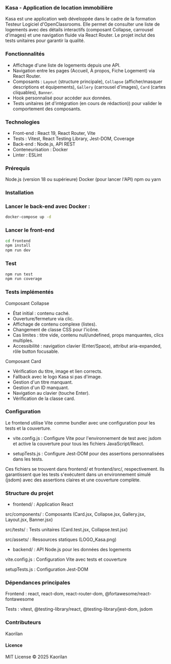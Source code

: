 ### Kasa - Application de location immobilière
Kasa est une application web développée dans le cadre de la formation Testeur Logiciel d'OpenClassrooms. Elle permet de consulter une liste de logements avec des détails interactifs (composant Collapse, carrousel d'images) et une navigation fluide via React Router. Le projet inclut des tests unitaires pour garantir la qualité.


### Fonctionnalités

- Affichage d'une liste de logements depuis une API.
- Navigation entre les pages (Accueil, À propos, Fiche Logement) via React Router.
- Composants : `Layout` (structure principale), `Collapse` (afficher/masquer descriptions et équipements), `Gallery` (carrousel d'images), `Card` (cartes cliquables), `Banner`.
- Hook personnalisé pour accéder aux données.
- Tests unitaires (et d'intégration (en cours de rédaction)) pour valider le comportement des composants.

### Technologies

- Front-end : React 19, React Router, Vite
- Tests : Vitest, React Testing Library, Jest-DOM, Coverage
- Back-end : Node.js, API REST
- Conteneurisation : Docker
- Linter : ESLint

### Prérequis

Node.js (version 18 ou supérieure)
Docker (pour lancer l'API)
npm ou yarn

### Installation


### Lancer le back-end avec Docker :
```bash
docker-compose up -d
```

### Lancer le front-end
```bash
cd frontend
npm install
npm run dev
```

### Test
```bash
npm run test
npm run coverage
```


### Tests implémentés

Composant Collapse

- État initial : contenu caché.
- Ouverture/fermeture via clic.
- Affichage de contenu complexe (listes).
- Changement de classe CSS pour l'icône.
- Cas limites : titre vide, contenu null/undefined, props manquantes, clics multiples.
- Accessibilité : navigation clavier (Enter/Space), attribut aria-expanded, rôle button focusable.

Composant Card

- Vérification du titre, image et lien corrects.
- Fallback avec le logo Kasa si pas d'image.
- Gestion d'un titre manquant.
- Gestion d'un ID manquant.
- Navigation au clavier (touche Enter).
- Vérification de la classe card.

### Configuration

Le frontend utilise Vite comme bundler avec une configuration pour les tests et la couverture.

- vite.config.js : Configure Vite pour l'environnement de test avec jsdom et active la couverture pour tous les fichiers JavaScript/React.

- setupTests.js : Configure Jest-DOM pour des assertions personnalisées dans les tests.

Ces fichiers se trouvent dans frontend/ et frontend/src/, respectivement. Ils garantissent que les tests s'exécutent dans un environnement simulé (jsdom) avec des assertions claires et une couverture complète.


### Structure du projet

- frontend/ : Application React

src/components/ : Composants (Card.jsx, Collapse.jsx, Gallery.jsx, Layout.jsx, Banner.jsx)

src/tests/ : Tests unitaires (Card.test.jsx, Collapse.test.jsx)

src/assets/ : Ressources statiques (LOGO_Kasa.png)


- backend/ : API Node.js pour les données des logements

vite.config.js : Configuration Vite avec tests et couverture

setupTests.js : Configuration Jest-DOM

### Dépendances principales

Frontend : react, react-dom, react-router-dom, @fortawesome/react-fontawesome

Tests : vitest, @testing-library/react, @testing-library/jest-dom, jsdom

### Contributeurs

Kaorilan

#### Licence
MIT License © 2025 Kaorilan